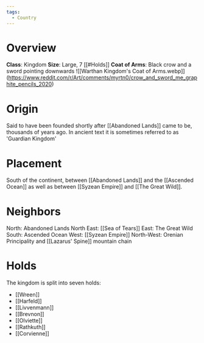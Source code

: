 ```yaml
---
tags:
  - Country
---
```

# Overview
**Class**: Kingdom
**Size**: Large, 7 [[#Holds]]
**Coat of Arms**: Black crow and a sword pointing downwards
![[Warthan Kingdom's Coat of Arms.webp]]
(https://www.reddit.com/r/Art/comments/myrtn0/crow_and_sword_me_graphite_pencils_2020)

# Origin
Said to have been founded shortly after [[Abandoned Lands]] came to be, thousands of years ago.
In ancient text it is sometimes referred to as 'Guardian Kingdom'
# Placement
South of the continent, between [[Abandoned Lands]] and the [[Ascended Ocean]] as well as between [[Syzean Empire]] and [[The Great Wild]].

# Neighbors
North: Abandoned Lands
North East: [[Sea of Tears]]
East: The Great Wild
South: Ascended Ocean
West: [[Syzean Empire]]
North-West: Orenian Principality and [[Lazarus' Spine]] mountain chain

# Holds
The kingdom is split into seven holds:
- [[Wreen]]
- [[Harfeld]]
- [[Livvenmann]]
- [[Brevnon]]
- [[Olviette]]
- [[Rathkuth]]
- [[Corvienne]]